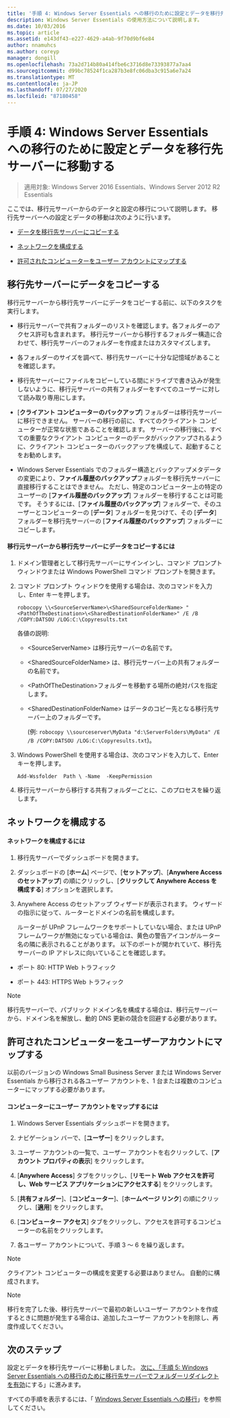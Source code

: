 ```yaml
---
title: '手順 4: Windows Server Essentials への移行のために設定とデータを移行先サーバーに移動する'
description: Windows Server Essentials の使用方法について説明します。
ms.date: 10/03/2016
ms.topic: article
ms.assetid: e143df43-e227-4629-a4ab-9f70d9bf6e84
author: nnamuhcs
ms.author: coreyp
manager: dongill
ms.openlocfilehash: 73a2d714b80a414fbe6c3716d8e73393877a7aa4
ms.sourcegitcommit: d99bc78524f1ca287b3e8fc06dba3c915a6e7a24
ms.translationtype: MT
ms.contentlocale: ja-JP
ms.lasthandoff: 07/27/2020
ms.locfileid: "87180458"
---
```

# <a name="step-4-move-settings-and-data-to-the-destination-server-for-windows-server-essentials-migration"></a>手順 4: Windows Server Essentials への移行のために設定とデータを移行先サーバーに移動する

>適用対象: Windows Server 2016 Essentials、Windows Server 2012 R2 Essentials

ここでは、移行元サーバーからのデータと設定の移行について説明します。 移行先サーバーへの設定とデータの移動は次のように行います。

-   [データを移行先サーバーにコピーする](Step-4--Move-settings-and-data-to-the-Destination-Server-for-Windows-Server-Essentials-migration.md#BKMK_CopyData)

-   [ネットワークを構成する](Step-4--Move-settings-and-data-to-the-Destination-Server-for-Windows-Server-Essentials-migration.md#BKMK_Network)

-   [許可されたコンピューターをユーザー アカウントにマップする](Step-4--Move-settings-and-data-to-the-Destination-Server-for-Windows-Server-Essentials-migration.md#BKMK_MapPermittedComputers)

##  <a name="copy-data-to-the-destination-server"></a><a name="BKMK_CopyData"></a>移行先サーバーにデータをコピーする
 移行元サーバーから移行先サーバーにデータをコピーする前に、以下のタスクを実行します。

-   移行元サーバーで共有フォルダーのリストを確認します。各フォルダーのアクセス許可も含まれます。 移行元サーバーから移行するフォルダー構造に合わせて、移行先サーバーのフォルダーを作成またはカスタマイズします。

-   各フォルダーのサイズを調べて、移行先サーバーに十分な記憶域があることを確認します。

-   移行先サーバーにファイルをコピーしている間にドライブで書き込みが発生しないように、移行元サーバーの共有フォルダーをすべてのユーザーに対して読み取り専用にします。

-   [**クライアント コンピューターのバックアップ**] フォルダーは移行先サーバーに移行できません。 サーバーの移行の前に、すべてのクライアント コンピューターが正常な状態であることを確認します。 サーバーの移行後に、すべての重要なクライアント コンピューターのデータがバックアップされるように、クライアント コンピューターのバックアップを構成して、起動することをお勧めします。

-   Windows Server Essentials でのフォルダー構造とバックアップメタデータの変更により、**ファイル履歴のバックアップ**フォルダーを移行先サーバーに直接移行することはできません。 ただし、特定のコンピューター上の特定のユーザーの [**ファイル履歴のバックアップ**] フォルダーを移行することは可能です。 そうするには、[**ファイル履歴のバックアップ**] フォルダーで、そのユーザーとコンピューターの [**データ**] フォルダーを見つけて、その [**データ**] フォルダーを移行先サーバーの [**ファイル履歴のバックアップ**] フォルダーにコピーします。

#### <a name="to-copy-data-from-the-source-server-to-the-destination-server"></a>移行元サーバーから移行先サーバーにデータをコピーするには

1. ドメイン管理者として移行先サーバーにサインインし、コマンド プロンプト ウィンドウまたは Windows PowerShell コマンド プロンプトを開きます。

2. コマンド プロンプト ウィンドウを使用する場合は、次のコマンドを入力し、Enter キーを押します。

   `robocopy \\<SourceServerName>\<SharedSourceFolderName> "<PathOfTheDestination>\<SharedDestinationFolderName>" /E /B /COPY:DATSOU /LOG:C:\Copyresults.txt`

    各値の説明:

   - \<SourceServerName\> は移行元サーバーの名前です。

   - \<SharedSourceFolderName\> は、移行元サーバー上の共有フォルダーの名前です。

   - \<PathOfTheDestination\>フォルダーを移動する場所の絶対パスを指定します。

   - \<SharedDestinationFolderName\> はデータのコピー先となる移行先サーバー上のフォルダーです。

     (例: `robocopy \\sourceserver\MyData "d:\ServerFolders\MyData" /E /B /COPY:DATSOU /LOG:C:\Copyresults.txt`)。

3. Windows PowerShell を使用する場合は、次のコマンドを入力して、Enter キーを押します。

    `Add-Wssfolder  Path \ -Name  -KeepPermission`

4. 移行元サーバーから移行する共有フォルダーごとに、このプロセスを繰り返します。

##  <a name="configure-the-network"></a><a name="BKMK_Network"></a>ネットワークを構成する

#### <a name="to-configure-the-network"></a>ネットワークを構成するには

1. 移行先サーバーでダッシュボードを開きます。

2. ダッシュボードの [**ホーム**] ページで、[**セットアップ**]、[**Anywhere Access のセットアップ**] の順にクリックし、[**クリックして Anywhere Access を構成する**] オプションを選択します。

3. Anywhere Access のセットアップ ウィザードが表示されます。 ウィザードの指示に従って、ルーターとドメインの名前を構成します。

   ルーターが UPnP フレームワークをサポートしていない場合、または UPnP フレームワークが無効になっている場合は、黄色の警告アイコンがルーター名の隣に表示されることがあります。 以下のポートが開かれていて、移行先サーバーの IP アドレスに向いていることを確認します。

-   ポート 80: HTTP Web トラフィック

-   ポート 443: HTTPS Web トラフィック

> [!NOTE]
>  移行先サーバーで、パブリック ドメイン名を構成する場合は、移行元サーバーから、ドメイン名を解放し、動的 DNS 更新の競合を回避する必要があります。

##  <a name="map-permitted-computers-to-user-accounts"></a><a name="BKMK_MapPermittedComputers"></a>許可されたコンピューターをユーザーアカウントにマップする
 以前のバージョンの Windows Small Business Server または Windows Server Essentials から移行される各ユーザー アカウントを、1 台または複数のコンピューターにマップする必要があります。

#### <a name="to-map-user-accounts-to-computers"></a>コンピューターにユーザー アカウントをマップするには

1.  Windows Server Essentials ダッシュボードを開きます。

2.  ナビゲーション バーで、[**ユーザー**] をクリックします。

3.  ユーザー アカウントの一覧で、ユーザー アカウントを右クリックして、[**アカウント プロパティの表示**] をクリックします。

4.  [**Anywhere Access**] タブをクリックし、[**リモート Web アクセスを許可し、Web サービス アプリケーションにアクセスする**] をクリックします。

5.  [**共有フォルダー**]、[**コンピューター**]、[**ホームページ リンク**] の順にクリックし、[**適用**] をクリックします。

6.  [**コンピューター アクセス**] タブをクリックし、アクセスを許可するコンピューターの名前をクリックします。

7.  各ユーザー アカウントについて、手順 3 ～ 6 を繰り返します。

> [!NOTE]
>  クライアント コンピューターの構成を変更する必要はありません。 自動的に構成されます。

> [!NOTE]
>  移行を完了した後、移行先サーバーで最初の新しいユーザー アカウントを作成するときに問題が発生する場合は、追加したユーザー アカウントを削除し、再度作成してください。

## <a name="next-steps"></a>次のステップ
 設定とデータを移行先サーバーに移動しました。 [次に、「手順 5: Windows Server Essentials への移行のために移行先サーバーでフォルダーリダイレクトを有効](Step-5--Enable-folder-redirection-on-the-Destination-Server-for-Windows-Server-Essentials-migration.md)にする」に進みます。


すべての手順を表示するには、「 [Windows Server Essentials への移行](Migrate-from-Previous-Versions-to-Windows-Server-Essentials-or-Windows-Server-Essentials-Experience.md)」を参照してください。

